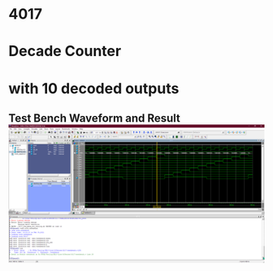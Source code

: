 # 4017 
# Decade Counter  
# with 10 decoded outputs

## Test Bench Waveform and Result ![image](images/testbench.png)
